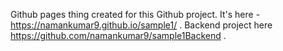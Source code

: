 Github pages thing created for this Github project. It's here - https://namankumar9.github.io/sample1/ .
Backend project here https://github.com/namankumar9/sample1Backend .
